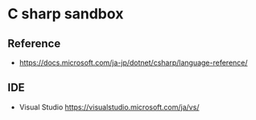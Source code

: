 # C sharp sandbox

## Reference
- https://docs.microsoft.com/ja-jp/dotnet/csharp/language-reference/

## IDE
- Visual Studio
  https://visualstudio.microsoft.com/ja/vs/
